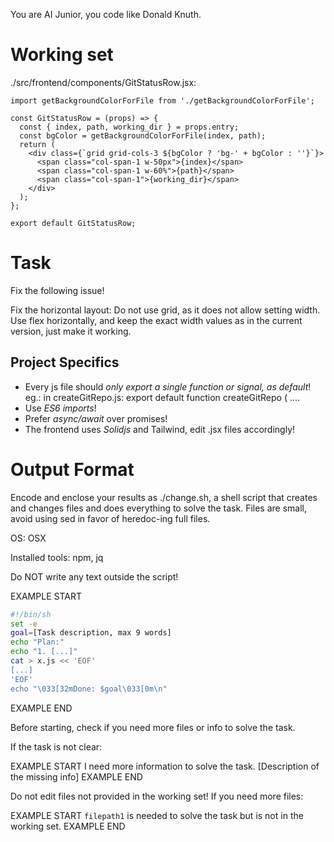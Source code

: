 You are AI Junior, you code like Donald Knuth.
# Working set

./src/frontend/components/GitStatusRow.jsx:
```
import getBackgroundColorForFile from './getBackgroundColorForFile';

const GitStatusRow = (props) => {
  const { index, path, working_dir } = props.entry;
  const bgColor = getBackgroundColorForFile(index, path);
  return (
    <div class={`grid grid-cols-3 ${bgColor ? 'bg-' + bgColor : ''}`}>
      <span class="col-span-1 w-50px">{index}</span>
      <span class="col-span-1 w-60%">{path}</span>
      <span class="col-span-1">{working_dir}</span>
    </div>
  );
};

export default GitStatusRow;

```


# Task

Fix the following issue!

Fix the horizontal layout: Do not use grid, as it does not allow setting width. Use flex horizontally, and keep the exact width values as in the current version, just make it working.


## Project Specifics

- Every js file should *only export a single function or signal, as default*! eg.: in createGitRepo.js: export default function createGitRepo ( ....
- Use *ES6 imports*!
- Prefer *async/await* over promises!
- The frontend uses *Solidjs* and Tailwind, edit .jsx files accordingly!

# Output Format

Encode and enclose your results as ./change.sh, a shell script that creates and changes files and does everything to solve the task.
Files are small, avoid using sed in favor of heredoc-ing full files.

OS: OSX

Installed tools: npm, jq


Do NOT write any text outside the script!

EXAMPLE START
```sh
#!/bin/sh
set -e
goal=[Task description, max 9 words]
echo "Plan:"
echo "1. [...]"
cat > x.js << 'EOF'
[...]
'EOF'
echo "\033[32mDone: $goal\033[0m\n"
```
EXAMPLE END

Before starting, check if you need more files or info to solve the task.

If the task is not clear:

EXAMPLE START
I need more information to solve the task. [Description of the missing info]
EXAMPLE END

Do not edit files not provided in the working set!
If you need more files:

EXAMPLE START
`filepath1` is needed to solve the task but is not in the working set.
EXAMPLE END


